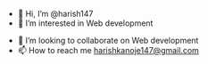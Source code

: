 - 👋 Hi, I’m @harish147
- 👀 I’m interested in Web development
<!--- - 🌱 I’m currently learning Microservices --->
- 💞️ I’m looking to collaborate on Web development
- 📫 How to reach me harishkanoje147@gmail.com

<!---
harish147/harish147 is a ✨ special ✨ repository because its `README.md` (this file) appears on your GitHub profile.
You can click the Preview link to take a look at your changes.
--->

